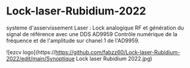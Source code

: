 # Lock-laser-Rubidium-2022
systeme d'asservissement Laser : Lock analogique RF et génération du signal de référence avec une DDS AD9959
Contrôle numérique de la fréquence et de l'amplitude sur chanel 1 de l'AD9959.

![ezcv logo](https://https://github.com/fabzz60/Lock-laser-Rubidium-2022/edit/main/Synoptique Lock laser Rubidium 2022.jpg)
